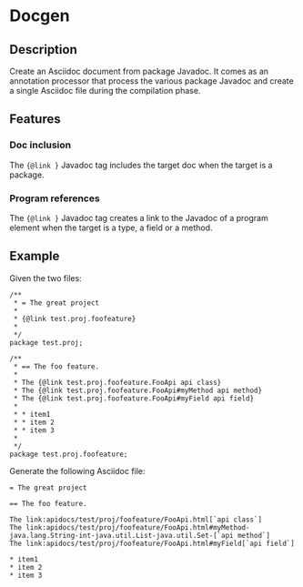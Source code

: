 # Docgen

## Description

Create an Asciidoc document from package Javadoc. It comes as an annotation processor that process the various
package Javadoc and create a single Asciidoc file during the compilation phase.

## Features

### Doc inclusion

The `{@link }` Javadoc tag includes the target doc when the target is a package.

### Program references

The `{@link }` Javadoc tag creates a link to the Javadoc of a program element when the target is
 a type, a field or a method.

## Example

Given the two files:

```
/**
 * = The great project
 *
 * {@link test.proj.foofeature}
 *
 */
package test.proj;
```

```
/**
 * == The foo feature.
 *
 * The {@link test.proj.foofeature.FooApi api class}
 * The {@link test.proj.foofeature.FooApi#myMethod api method}
 * The {@link test.proj.foofeature.FooApi#myField api field}
 *
 * * item1
 * * item 2
 * * item 3
 *
 */
package test.proj.foofeature;
```

Generate the following Asciidoc file:

```
= The great project

== The foo feature.

The link:apidocs/test/proj/foofeature/FooApi.html[`api class`]
The link:apidocs/test/proj/foofeature/FooApi.html#myMethod-java.lang.String-int-java.util.List-java.util.Set-[`api method`]
The link:apidocs/test/proj/foofeature/FooApi.html#myField[`api field`]

* item1
* item 2
* item 3
```